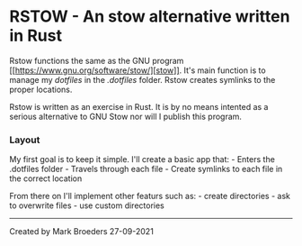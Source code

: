 # RSTOW - An stow alternative written in Rust

Rstow functions the same as the GNU program
[[https://www.gnu.org/software/stow/][stow]]. It's main function is to manage
my *dotfiles* in the *.dotfiles* folder. Rstow creates symlinks to the proper
locations.

Rstow is written as an exercise in Rust. It is by no means intented as a serious
alternative to GNU Stow nor will I publish this program.

### Layout

My first goal is to keep it simple. I'll create a basic app that:
    - Enters the .dotfiles folder
    - Travels through each file
    - Create symlinks to each file in the correct location

From there on I'll implement other featurs such as:
    - create directories
    - ask to overwrite files
    - use custom directories

---
Created by Mark Broeders
27-09-2021
